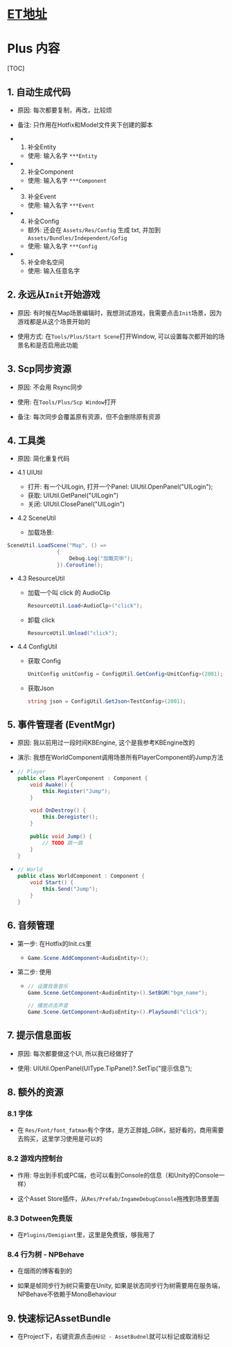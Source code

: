 # [ET地址](https://github.com/egametang/ET)

# Plus 内容

[TOC]

## 1. 自动生成代码

- 原因: 每次都要复制，再改，比较烦

- 备注: 只作用在Hotfix和Model文件夹下创建的脚本

- 1. 补全Entity
  - 使用: 输入名字 `***Entity`

- 2. 补全Component
  - 使用: 输入名字 `***Component`

- 3. 补全Event
  - 使用: 输入名字 `***Event`

- 4. 补全Config
  - 额外: 还会在 `Assets/Res/Config` 生成 txt, 并加到 `Assets/Bundles/Independent/Cofig` 
  - 使用: 输入名字 `***Config`

- 5. 补全命名空间
  - 使用: 输入任意名字

## 2. 永远从`Init`开始游戏

- 原因: 有时候在Map场景编辑时，我想测试游戏，我需要点击`Init`场景，因为游戏都是从这个场景开始的

- 使用方式: 在`Tools/Plus/Start Scene`打开Window, 可以设置每次都开始的场景名和是否启用此功能

## 3. Scp同步资源

- 原因: 不会用 Rsync同步

- 使用: 在`Tools/Plus/Scp Window`打开

- 备注: 每次同步会覆盖原有资源，但不会删除原有资源

## 4. 工具类

- 原因: 简化重复代码

- 4.1 UIUtil
  - 打开: 有一个UILogin, 打开一个Panel: UIUtil.OpenPanel<UILoginComponnet>("UILogin");
  - 获取: UIUtil.GetPanel<UILoginComponent>("UILogin")
  -  关闭: UIUtil.ClosePanel("UILogin")

- 4.2 SceneUtil
  - 加载场景:
```C#
SceneUtil.LoadScene("Map", () =>
				{
					Debug.Log("加载完毕");
				}).Coroutine();
```

- 4.3 ResourceUtil

  - 加载一个叫 click 的 AudioClip

    ```C#
    ResourceUtil.Load<AudioClp>("click");
    ```

  - 卸载 click
  
    ```C#
    ResourceUtil.Unload("click");
    ```
  
- 4.4 ConfigUtil

  - 获取 Config

    ```C#
    UnitConfig unitConfig = ConfigUtil.GetConfig<UnitConfig>(2001);
    ```

  - 获取Json
  
    ```C#
    string json = ConfigUtil.GetJson<TestConfig>(2001);
    ```
  
    

## 5. 事件管理者 (EventMgr)

- 原因: 我以前用过一段时间KBEngine, 这个是我参考KBEngine改的

- 演示: 我想在WorldComponent调用场景所有PlayerComponent的Jump方法

- ```C#
  // Player
  public class PlayerComponent : Component {
      void Awake() {
          this.Register("Jump");
      }
      
      void OnDestroy() {
      	  this.Deregister();
      }
      
      public void Jump() {
          // TODO 跳一跳
      }
  }
  ```

- ```C#
  // World
  public class WorldComponent : Component {
      void Start() {
          this.Send("Jump");
      }
  }
  ```

## 6. 音频管理

- 第一步: 在Hotfix的Init.cs里

  - ```C#
    Game.Scene.AddComponent<AudioEntity>();
    ```

- 第二步:  使用

  - ```C#
    // 设置背景音乐
    Game.Scene.GetComponent<AudioEntity>().SetBGM("bgm_name");
    
    // 播放点击声音
    Game.Scene.GetComponent<AudioEntity>().PlaySound("click");
    ```
    
## 7. 提示信息面板

- 原因: 每次都要做这个UI, 所以我已经做好了

- 使用: UIUtil.OpenPanel<TipPanelEntity>(UIType.TipPanel)?.SetTip("提示信息");

## 8. 额外的资源

### 8.1 字体

- 在 `Res/Font/font_fatman`有个字体，是方正胖娃_GBK，挺好看的，商用需要去购买，这里学习使用是可以的

### 8.2 游戏内控制台

- 作用: 导出到手机或PC端，也可以看到Console的信息（和Unity的Console一样）

- 这个Asset Store插件，从`Res/Prefab/IngameDebugConsole`拖拽到场景里面

### 8.3 Dotween免费版

- 在`Plugins/Demigiant`里，这里是免费版，够我用了

### 8.4 行为树 - NPBehave

- 在烟雨的博客看到的

- 如果是帧同步行为树只需要在Unity, 如果是状态同步行为树需要用在服务端，NPBehave不依赖于MonoBehaviour



## 9. 快速标记AssetBundle

-  在Project下，右键资源点击`@标记 - AssetBudnel`就可以标记或取消标记
